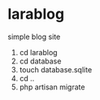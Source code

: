 # larablog
simple blog site

1. cd larablog
2. cd database
3. touch database.sqlite
4. cd ..
5. php artisan migrate
